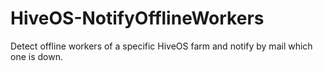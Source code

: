 # HiveOS-NotifyOfflineWorkers
Detect offline workers of a specific HiveOS farm and notify by mail which one is down.
